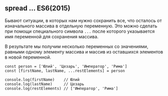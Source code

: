 ## spread ... ES6(2015)
Бывают ситуации, в которых нам нужно сохранить все, что осталось от изначального массива в отдельную переменную. Это можно сделать при помощи специального символа  `...` после которого указывается имя переменной для сохранения массива.

В результате мы получим несколько переменных со значениями, равными одному элементу массива и массив из оставшихся элементов в новой переменной.

    const person = ['Юлий', 'Цезарь', 'Император', 'Рима']
    const [firstName, lastName, ...restElements] = person

    console.log(firstName)    // Юлий
    console.log(lastName)     // Цезарь
    console.log(restElements) // ['Император', 'Рима']
